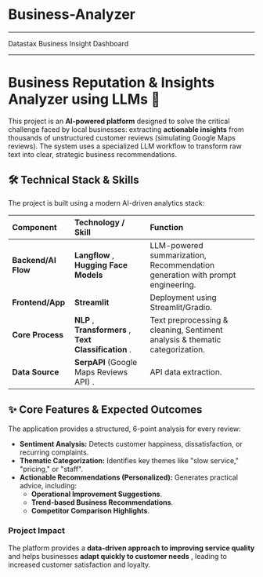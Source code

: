# Business-Analyzer


---
Datastax Business Insight Dashboard

---

# Business Reputation & Insights Analyzer using LLMs 🚀

This project is an **AI-powered platform** designed to solve the critical challenge faced by local businesses: extracting **actionable insights** from thousands of unstructured customer reviews (simulating Google Maps reviews). The system uses a specialized LLM workflow to transform raw text into clear, strategic business recommendations.

## 🛠️ Technical Stack & Skills

The project is built using a modern AI-driven analytics stack:

| Component | Technology / Skill | Function |
| :--- | :--- | :--- |
| **Backend/AI Flow** |**Langflow** , **Hugging Face Models**  | LLM-powered summarization, Recommendation generation with prompt engineering. |
| **Frontend/App** | **Streamlit**  | Deployment using Streamlit/Gradio. |
| **Core Process** | **NLP** , **Transformers** , **Text Classification** . | Text preprocessing & cleaning, Sentiment analysis & thematic categorization. |
| **Data Source** | **SerpAPI** (Google Maps Reviews API) . | API data extraction. |

## ✨ Core Features & Expected Outcomes

The application provides a structured, 6-point analysis for every review:

* **Sentiment Analysis:** Detects customer happiness, dissatisfaction, or recurring complaints.
* **Thematic Categorization:** Identifies key themes like "slow service," "pricing," or "staff".
* **Actionable Recommendations (Personalized):** Generates practical advice, including:
    * **Operational Improvement Suggestions**.
    * **Trend-based Business Recommendations**.
    * **Competitor Comparison Highlights**.

### Project Impact

The platform provides a **data-driven approach to improving service quality** and helps businesses **adapt quickly to customer needs** , leading to increased customer satisfaction and loyalty.

